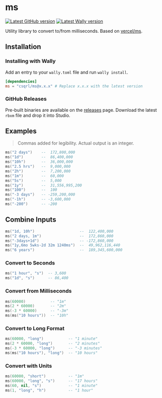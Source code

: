 <!-- Links -->

[vercel/ms]: https://github.com/vercel/ms
[ms/releases]: https://github.com/csqrl/ms/releases
[ms/wally]: https://wally.run/package/csqrl/ms

<!-- Shields -->

[shields/github-release]: https://img.shields.io/github/v/release/csqrl/ms?label=latest+release&style=flat
[shields/wally]: https://img.shields.io/endpoint?url=https://runkit.io/clockworksquirrel/wally-version-shield/branches/master/csqrl/ms&color=blue&label=wally&style=flat

# ms

[![Latest GitHub version][shields/github-release]][ms/releases] [![Latest Wally version][shields/wally]][ms/wally]

Utility library to convert to/from milliseconds. Based on [vercel/ms][vercel/ms].

## Installation

### Installing with Wally

Add an entry to your `wally.toml` file and run `wally install`.

```toml
[dependencies]
ms = "csqrl/ms@x.x.x" # Replace x.x.x with the latest version
```

### GitHub Releases

Pre-built binaries are available on the [releases][ms/releases] page. Download the latest `rbxm` file and drop it into Studio.

## Examples

> Commas added for legibility. Actual output is an integer.

```lua
ms("2 days")    --  172,800,000
ms("1d")        --  86,400,000
ms("10h")       --  36,000,000
ms("2.5 hrs")   --  9,000,000
ms("2h")        --  7,200,000
ms("1m")        --  60,000
ms("5s")        --  5,000
ms("1y")        --  31,556,995,200
ms("100")       --  100
ms("-3 days")   -- -259,200,000
ms("-1h")       -- -3,600,000
ms("-200")      -- -200
```

## Combine Inputs

```lua
ms("1d, 10h")                    --  122,400,000
ms("2 days, 1m")                 --  172,860,000
ms("-3days+1d")                  -- -172,860,000
ms("1y,6mo 5wks-2d 32m 1240ms")  --  49,962,116,440
ms("6 years")                    --  189,345,600,000
```

### Convert to Seconds

```lua
ms("1 hour", "s")  -- 3,600
ms("1d", "s")      -- 86,400
```

### Convert from Milliseconds

```lua
ms(60000)           -- "1m"
ms(2 * 60000)       -- "2m"
ms(-3 * 60000)      -- "-3m"
ms(ms("10 hours"))  -- "10h"
```

### Convert to Long Format

```lua
ms(60000, "long")           -- "1 minute"
ms(2 * 60000, "long")       -- "2 minutes"
ms(-3 * 60000, "long")      -- "-3 minutes"
ms(ms("10 hours"), "long")  -- "10 hours"
```

### Convert with Units

```lua
ms(60000, "short")          -- "1m"
ms(60000, "long", "s")      -- "17 hours"
ms(60, nil, "s")            -- "1 minute"
ms(1, "long", "h")          -- "1 hour"
```
